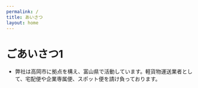 ```yaml
---
permalink: /
title: あいさつ
layout: home
---
```


# ごあいさつ1

* 弊社は高岡市に拠点を構え、富山県で活動しています。軽貨物運送業者として、宅配便や企業専属便、スポット便を請け負っております。

